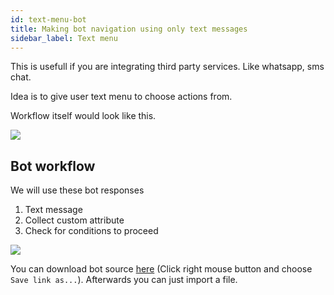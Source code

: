 ```yaml
---
id: text-menu-bot
title: Making bot navigation using only text messages
sidebar_label: Text menu
---
```


This is usefull if you are integrating third party services. Like whatsapp, sms chat.

Idea is to give user text menu to choose actions from.

Workflow itself would look like this.

![](/img/bot/text-menu.png)

## Bot workflow

We will use these bot responses

1. Text message
2. Collect custom attribute
3. Check for conditions to proceed

![](/img/bot/text-menu-bot.png)

You can download bot source [here](/img/bot/ai/text-bot.json?v=2) (Click right mouse button and choose `Save link as...`). Afterwards you can just import a file.